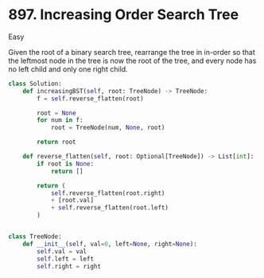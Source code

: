 # 897. Increasing Order Search Tree

Easy

Given the root of a binary search tree, rearrange the tree in in-order so that
the leftmost node in the tree is now the root of the tree, and every node has no
left child and only one right child.

```python
class Solution:
    def increasingBST(self, root: TreeNode) -> TreeNode:
        f = self.reverse_flatten(root)

        root = None
        for num in f:
            root = TreeNode(num, None, root)

        return root

    def reverse_flatten(self, root: Optional[TreeNode]) -> List[int]:
        if root is None:
            return []

        return (
            self.reverse_flatten(root.right)
            + [root.val]
            + self.reverse_flatten(root.left)
        )


class TreeNode:
    def __init__(self, val=0, left=None, right=None):
        self.val = val
        self.left = left
        self.right = right
```
